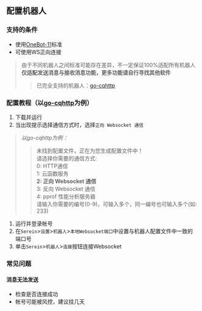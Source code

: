 ## 配置机器人
### 支持的条件
- 使用[OneBot-11](https://github.com/botuniverse/onebot-11)标准
- 可使用WS正向连接

>由于不同机器人之间标准可能存在差异，不一定保证100%适配所有机器人  
**仅适配发送消息与接收消息功能，更多功能请自行寻找其他软件**
>>已完全支持的机器人：[go-cqhttp](https://github.com/Mrs4s/go-cqhttp)

### 配置教程（以[go-cqhttp](https://github.com/Mrs4s/go-cqhttp)为例）
1. 下载并运行
2. 当出现提示选择通信方式时，选择``正向 Websocket 通信``
>*以go-cqhttp为例：*  
>>未找到配置文件，正在为您生成配置文件中！  
>>请选择你需要的通信方式:  
>> 0: HTTP通信  
>> 1: 云函数服务  
>> **2: 正向 Websocket 通信**  
>> 3: 反向 Websocket 通信  
>> 4: pprof 性能分析服务器  
>>请输入你需要的编号(0-9)，可输入多个，同一编号也可输入多个(如: 233)

1. 运行并登录帐号  
2. 在``Serein``>``设置``>``机器人``>``本地Websocket端口``中设置与机器人配置文件中一致的端口号  
3. 单击``Serein``>``机器人``>``连接``按钮连接Websocket

### 常见问题
#### 消息无法发送
- 检查是否连接成功
- 帐号可能被风控，建议挂几天